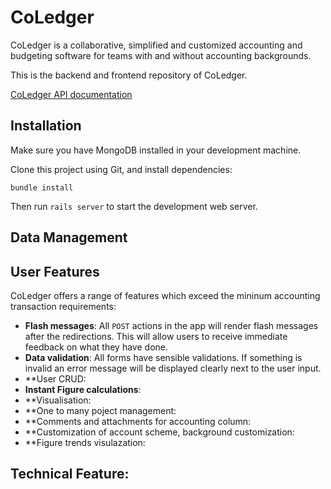 CoLedger
=====================

CoLedger is a collaborative, simplified and customized accounting and budgeting software for teams with and without accounting backgrounds.

This is the backend and frontend repository of CoLedger.

[CoLedger API documentation](http://docs.coledger.apiary.io)

## Installation

Make sure you have MongoDB installed in your development machine.

Clone this project using Git, and install dependencies:

```
bundle install
```

Then run `rails server` to start the development web server.

## Data Management

## User Features

CoLedger offers a range of features which exceed the mininum accounting transaction requirements:

* **Flash messages**: All `POST` actions in the app will render flash messages after the redirections. This will allow users to receive immediate feedback on what they have done.
* **Data validation**: All forms have sensible validations. If something is invalid an error message will be displayed clearly next to the user input.
* **User CRUD:
* **Instant Figure calculations**:
* **Visualisation:
* **One to many poject management:
* **Comments and attachments for accounting column:
* **Customization of account scheme, background customization:
* **Figure trends visulazation:

## Technical Feature:






